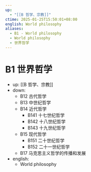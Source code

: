 ```yaml
---
up:
  - "[[B 哲学、宗教]]"
ctime: 2025-01-25T15:50:01+08:00
english: World philosophy
aliases:
  - B1 - World philosophy
  - World philosophy
  - 世界哲学
---
```


# B1 世界哲学

- up: [[B 哲学、宗教]]
- down:
	- B12 古代哲学
	- B13 中世纪哲学
	- B14 近代哲学
		- B141 十七世纪哲学
		- B142 十八世纪哲学
		- B143 十九世纪哲学
	- B15 现代哲学
		- B151 二十世纪哲学
		- B152 二十一世纪哲学
	- B17 马克思主义哲学的传播和发展
- english:
	- World philosophy
